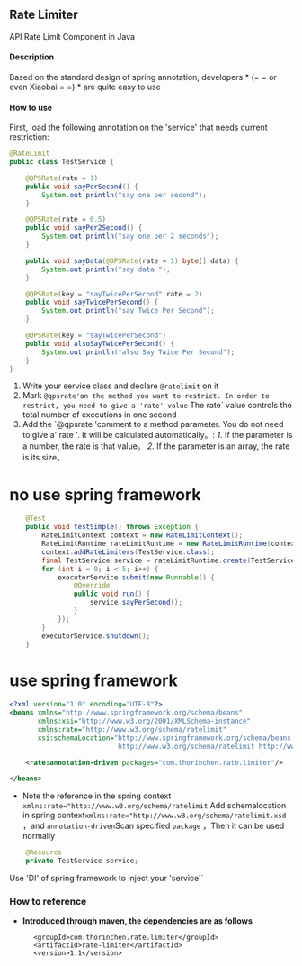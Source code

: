 ## Rate Limiter

API Rate Limit Component in Java

#### Description

Based on the standard design of spring annotation, developers * (= = or even Xiaobai = =) * are quite easy to use

#### How to use
First, load the following annotation on the 'service' that needs current restriction:
```java
@RateLimit
public class TestService {

    @QPSRate(rate = 1)
    public void sayPerSecond() {
        System.out.println("say one per second");
    }

    @QPSRate(rate = 0.5)
    public void sayPer2Second() {
        System.out.println("say one per 2 seconds");
    }

    public void sayData(@DPSRate(rate = 1) byte[] data) {
        System.out.println("say data ");
    }

    @QPSRate(key = "sayTwicePerSecond",rate = 2)
    public void sayTwicePerSecond() {
        System.out.println("say Twice Per Second");
    }

    @QPSRate(key = "sayTwicePerSecond")
    public void alsoSayTwicePerSecond() {
        System.out.println("also Say Twice Per Second");
    }
}
```
1. Write your service class and declare `@ratelimit`  on it
2. Mark `@qpsrate'on the method you want to restrict. In order to restrict, you need to give a 'rate' value` The rate` value controls the total number of executions in one second
3. Add the `@qpsrate 'comment to a method parameter. You do not need to give a' rate '. It will be calculated automatically。:
     *1.* If the parameter is a number, the rate is that value。
     *2.* If the parameter is an array, the rate is its size。

no use spring framework 
=======
```java
    @Test
    public void testSimple() throws Exception {
        RateLimitContext context = new RateLimitContext();
        RateLimitRuntime rateLimitRuntime = new RateLimitRuntime(context);
        context.addRateLimiters(TestService.class);
        final TestService service = rateLimitRuntime.create(TestService.class);
        for (int i = 0; i < 5; i++) {
            executorService.submit(new Runnable() {
                @Override
                public void run() {
                    service.sayPerSecond();
                }
            });
        }
        executorService.shutdown();
    }
```
use spring framework
======
```xml 
<?xml version="1.0" encoding="UTF-8"?>
<beans xmlns="http://www.springframework.org/schema/beans"
       xmlns:xsi="http://www.w3.org/2001/XMLSchema-instance"
       xmlns:rate="http://www.w3.org/schema/ratelimit"
       xsi:schemaLocation="http://www.springframework.org/schema/beans http://www.springframework.org/schema/beans/spring-beans.xsd
                           http://www.w3.org/schema/ratelimit http://www.w3.org/schema/ratelimit.xsd">

    <rate:annotation-driven packages="com.thorinchen.rate.limiter"/>

</beans>
```
- Note the reference in the spring context `xmlns:rate="http://www.w3.org/schema/ratelimit`
Add schemalocation in spring context`xmlns:rate="http://www.w3.org/schema/ratelimit.xsd` ，and  `annotation-driven`Scan specified `package` ，Then it can be used normally

```java
    @Resource
    private TestService service;
```
Use 'DI' of spring framework to inject your 'service'`

### How to reference
- **Introduced through maven, the dependencies are as follows** 

```
      <groupId>com.thorinchen.rate.limiter</groupId>
      <artifactId>rate-limiter</artifactId>
      <version>1.1</version>
```